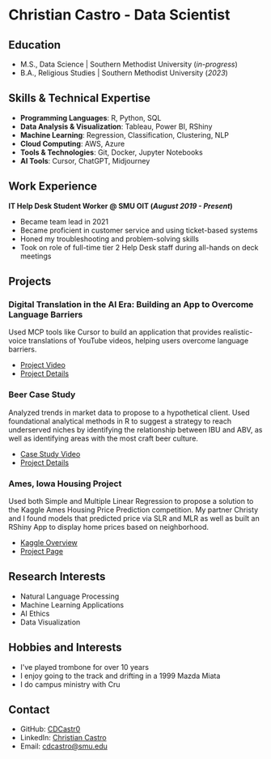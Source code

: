 # Christian Castro - Data Scientist

## Education
- M.S., Data Science | Southern Methodist University (_in-progress_)
- B.A., Religious Studies | Southern Methodist University (_2023_)

## Skills & Technical Expertise
- **Programming Languages**: R, Python, SQL
- **Data Analysis & Visualization**: Tableau, Power BI, RShiny
- **Machine Learning**: Regression, Classification, Clustering, NLP
- **Cloud Computing**: AWS, Azure
- **Tools & Technologies**: Git, Docker, Jupyter Notebooks
- **AI Tools**: Cursor, ChatGPT, Midjourney

## Work Experience
**IT Help Desk Student Worker @ SMU OIT (_August 2019 - Present_)**
- Became team lead in 2021
- Became proficient in customer service and using ticket-based systems
- Honed my troubleshooting and problem-solving skills
- Took on role of full-time tier 2 Help Desk staff during all-hands on deck meetings

## Projects

### Digital Translation in the AI Era: Building an App to Overcome Language Barriers
Used MCP tools like Cursor to build an application that provides realistic-voice translations of YouTube videos, helping users overcome language barriers.
- [Project Video](https://youtu.be/h0SNS2tNr74)
- [Project Details](https://cdcastr0.github.io/projects/Digital_Translation)

### Beer Case Study
Analyzed trends in market data to propose to a hypothetical client. Used foundational analytical methods in R to suggest a strategy to reach underserved niches by identifying the relationship between IBU and ABV, as well as identifying areas with the most craft beer culture.
- [Case Study Video](https://youtu.be/M1ZI4eY9dM0)
- [Project Details](https://cdcastr0.github.io/projects/Beers_Case_Study)

### Ames, Iowa Housing Project
Used both Simple and Multiple Linear Regression to propose a solution to the Kaggle Ames Housing Price Prediction competition. My partner Christy and I found models that predicted price via SLR and MLR as well as built an RShiny App to display home prices based on neighborhood.
- [Kaggle Overview](https://www.kaggle.com/c/house-prices-advanced-regression-techniques/data?select=train.csv)
- [Project Page](https://cdcastr0.github.io/projects/Ames_Housing_Price_Prediction)

## Research Interests
- Natural Language Processing
- Machine Learning Applications
- AI Ethics
- Data Visualization

## Hobbies and Interests
- I've played trombone for over 10 years
- I enjoy going to the track and drifting in a 1999 Mazda Miata
- I do campus ministry with Cru

## Contact
- GitHub: [CDCastr0](https://github.com/CDCastr0)
- LinkedIn: [Christian Castro](https://www.linkedin.com/in/christiancastr/) 
- Email: cdcastro@smu.edu
